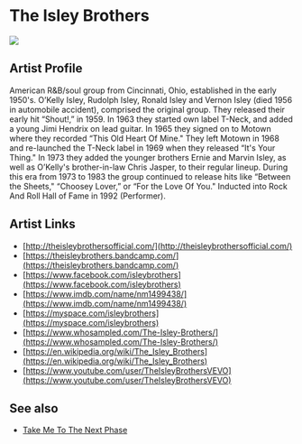 # The Isley Brothers

![](../../asssets/artists/The_Isley_Brothers.png)

## Artist Profile

American R&B/soul group from Cincinnati, Ohio, established in the early 1950's. O’Kelly Isley, Rudolph Isley, Ronald Isley and Vernon Isley (died 1956 in automobile accident), comprised the original group. They released their early hit “Shout!,” in 1959. In 1963 they started own label T-Neck, and added a young Jimi Hendrix on lead guitar. In 1965 they signed on to Motown where they recorded “This Old Heart Of Mine." They left Motown in 1968 and re-launched the T-Neck label in 1969 when they released “It's Your Thing." In 1973 they added the younger brothers Ernie and Marvin Isley, as well as O’Kelly's brother-in-law Chris Jasper, to their regular lineup. During this era from 1973 to 1983 the group continued to release hits like “Between the Sheets," “Choosey Lover,” or “For the Love Of You."
Inducted into Rock And Roll Hall of Fame in 1992 (Performer).

## Artist Links

- [http://theisleybrothersofficial.com/](http://theisleybrothersofficial.com/)
- [https://theisleybrothers.bandcamp.com/](https://theisleybrothers.bandcamp.com/)
- [https://www.facebook.com/isleybrothers](https://www.facebook.com/isleybrothers)
- [https://www.imdb.com/name/nm1499438/](https://www.imdb.com/name/nm1499438/)
- [https://myspace.com/isleybrothers](https://myspace.com/isleybrothers)
- [https://www.whosampled.com/The-Isley-Brothers/](https://www.whosampled.com/The-Isley-Brothers/)
- [https://en.wikipedia.org/wiki/The_Isley_Brothers](https://en.wikipedia.org/wiki/The_Isley_Brothers)
- [https://www.youtube.com/user/TheIsleyBrothersVEVO](https://www.youtube.com/user/TheIsleyBrothersVEVO)


## See also

- [Take Me To The Next Phase](The_Isley_Brothers-Take_Me_To_The_Next_Phase.md)
